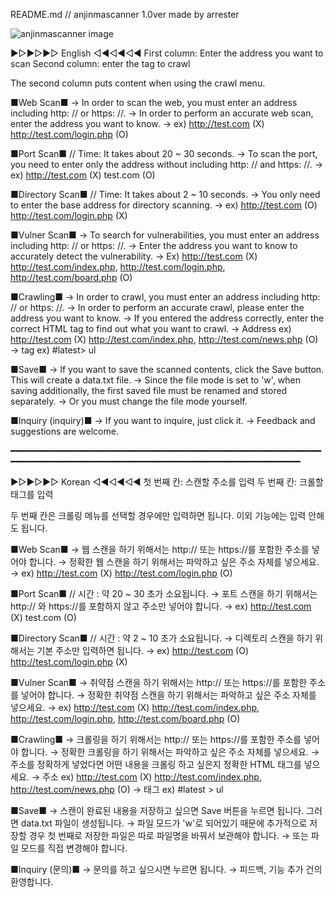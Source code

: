 README.md // anjinmascanner 1.0ver made by arrester

![anjinmascanner image](https://raw.githubusercontent.com/arrester/anjinmascanner/master/anjinmascanner%20image.JPG)

▶▷▶▷▶▷ English ◁◀◁◀◁◀
First column: Enter the address you want to scan
Second column: enter the tag to crawl

The second column puts content when using the crawl menu.

■Web Scan■
→ In order to scan the web, you must enter an address including http: // or https: //.
→ In order to perform an accurate web scan, enter the address you want to know.
→ ex) http://test.com (X) http://test.com/login.php (O)

■Port Scan■ // Time: It takes about 20 ~ 30 seconds.
→ To scan the port, you need to enter only the address without including http: // and https: //.
→ ex) http://test.com (X) test.com (O)

■Directory Scan■ // Time: It takes about 2 ~ 10 seconds.
→ You only need to enter the base address for directory scanning.
→ ex) http://test.com (O) http://test.com/login.php (X)

■Vulner Scan■
→ To search for vulnerabilities, you must enter an address including http: // or https: //.
→ Enter the address you want to know to accurately detect the vulnerability.
→ Ex) http://test.com (X) http://test.com/index.php, http://test.com/login.php, http://test.com/board.php (O)

■Crawling■
→ In order to crawl, you must enter an address including http: // or https: //.
→ In order to perform an accurate crawl, please enter the address you want to know.
→ If you entered the address correctly, enter the correct HTML tag to find out what you want to crawl.
→ Address ex) http://test.com (X) http://test.com/index.php, http://test.com/news.php (O)
→ tag ex) #latest> ul

■Save■
→ If you want to save the scanned contents, click the Save button. This will create a data.txt file.
→ Since the file mode is set to 'w', when saving additionally, the first saved file must be renamed and stored separately.
→ Or you must change the file mode yourself.

■Inquiry (inquiry)■
→ If you want to inquire, just click it.
→ Feedback and suggestions are welcome.

━━━━━━━━━━━━━━━━━━━━━━━━━━━━━━━━━━━━━━━━━━━━━━━━━━━━━━━━━━━━━━━━━━━━━━━━━━━━━━━━━━━━━━━━━━━━━━━━━━━━━━━━━━━━━━━━━━

▶▷▶▷▶▷ Korean ◁◀◁◀◁◀
첫 번째 칸: 스캔할 주소를 입력
두 번째 칸: 크롤할 태그를 입력

두 번째 칸은 크롤링 메뉴를 선택할 경우에만 입력하면 됩니다. 이외 기능에는 입력 안해도 됩니다.

■Web Scan■
→ 웹 스캔을 하기 위해서는 http:// 또는 https://를 포함한 주소를 넣어야 합니다.
→ 정확한 웹 스캔을 하기 위해서는 파악하고 싶은 주소 자체를 넣으세요.
→ ex) http://test.com (X) http://test.com/login.php (O)

■Port Scan■ // 시간 : 약 20 ~ 30 초가 소요됩니다.
→ 포트 스캔을 하기 위해서는 http:// 와 https://를 포함하지 않고 주소만 넣어야 합니다.
→ ex) http://test.com (X) test.com (O)

■Directory Scan■ // 시간 : 약 2 ~ 10 초가 소요됩니다.
→ 디렉토리 스캔을 하기 위해서는 기본 주소만 입력하면 됩니다.
→ ex) http://test.com (O) http://test.com/login.php (X)

■Vulner Scan■
→ 취약점 스캔을 하기 위해서는 http:// 또는 https://를 포함한 주소를 넣어야 합니다.
→ 정확한 취약점 스캔을 하기 위해서는 파악하고 싶은 주소 자체를 넣으세요.
→ ex) http://test.com (X) http://test.com/index.php, http://test.com/login.php, http://test.com/board.php (O)

■Crawling■
→ 크롤링을 하기 위해서는 http:// 또는 https://를 포함한 주소를 넣어야 합니다.
→ 정확한 크롤링을 하기 위해서는 파악하고 싶은 주소 자체를 넣으세요.
→ 주소를 정확하게 넣었다면 어떤 내용을 크롤링 하고 싶은지 정확한 HTML 태그를 넣으세요.
→ 주소 ex) http://test.com (X) http://test.com/index.php, http://test.com/news.php (O)
→ 태그 ex) #latest > ul

■Save■
→ 스캔이 완료된 내용을 저장하고 싶으면 Save 버튼을 누르면 됩니다. 그러면 data.txt 파일이 생성됩니다.
→ 파일 모드가 'w'로 되어있기 때문에 추가적으로 저장할 경우 첫 번째로 저장한 파일은 따로 파일명을 바꿔서 보관해야 합니다.
→ 또는 파일 모드를 직접 변경해야 합니다.

■Inquiry (문의)■
→ 문의를 하고 싶으시면 누르면 됩니다.
→ 피드백, 기능 추가 건의 환영합니다.
